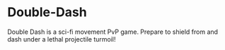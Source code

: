 # Double-Dash
Double Dash is a sci-fi movement PvP game. Prepare to shield from and dash under a lethal projectile turmoil!
